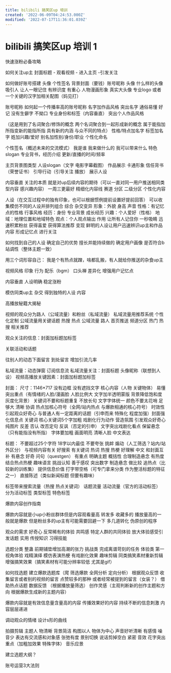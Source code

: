 ```yaml
---
title: bilibili 搞笑区up 培训
created: '2022-06-09T04:24:53.000Z'
modified: '2022-07-17T11:36:01.039Z'
---
```


# bilibili 搞笑区up 培训 1

快速涨粉必备攻略

如何关注up主
封面标题 - 观看视频 - 进入主页 -引发关注

如何做好账号搭建
头像 个性签名 背景封面（要钱）账号昵称
头像
什么样的头像吸引人 让人一眼记住
有辨识度 有重心
人物漫画形象 真实大头像 专业logo 或者一个关键的汉字加相关配图（妈见打）

账号昵称
如何起一个传播率高的账号昵称
名字加作品风格 突出名字
通俗易懂 好记 没有生僻字 不拗口 专业身份和标签（内容垂直） 突出个人作品风格

（这是用到了名词聚合/修饰的概念 两个名词聚合到一起形成新的概念 属于能指加所指变新的能指所指 具有新的内涵 与众不同的特点）
性格/特点加名字
标签加名字
姓加兴趣/爱好
别名加性别/身份/职业
个性化命名

个性签名（概述未来的交流模式）
我是谁 我来做什么的 我可以带来什么 特色slogan 专业背书，经历介绍 更新/直播的时间/频率

主页背景图类型
人设slogan（文字 电影字幕截图） 作品展示 卡通形象 信任背书（荣誉证书） 引导行动（引导关注 播放） 展示人设

内容垂直
关注的本质 就是对up后续内容的期待（可以一直对同一用户推送相同类型内容 感兴趣内容）
一周三更最好
精细化内容线 赛道 分区 二级分区 个性化内容

人设（在交互过程中的独有印象，也可以根据惯例提前设置好提前回答）
可以收集模仿不同的人设并排列组合 综合 杂交变异
形象：外貌 身高 声音
性格：有记忆点的性格 行事风格
经历：身份 专业背景 成长经历
兴趣：个人爱好（性格）
地域：地理位置和地域特色
观点：个人观点输出
作用 让所有人记住你
一秒吸睛 迅速积累粉丝 获得喜爱 获得算法推荐 变现
鲜明的人设让用户迅速辨识up主和作品内容 形成记忆点 进行关注

如何找到自己的人设
确定自己的优势 擅长并能持续做的
确定用户画像 是否符合b站调性（整体主题一致）

用三个词形容自己：
我是个有热点就蹭，啥都乱搬，有人就给你推送的杂食up主

视频风格 印象 行为 配乐（bgm） 口头禅
差异化 增强用户记忆点

内容垂直 人设明确 稳定涨粉

模仿同类up主 杂交 得到独特的人设 内容

高播放秘籍大揭秘

视频的观众分为路人（公域流量）和粉丝（私域流量）
私域流量用推荐系统 个性化定制 公域流量用关键话题 热搜 热点
公域流量 路人 首页推送 频道分区 热门 热搜
相关推荐

观众关注的信息：封面加标题加标签

关联活动和话题

往别人的动态下面留言 到处留言 增加引流几率 

私域流量：动态弹窗 订阅信息流
私域流量关注：封面标题 头像昵称（联想到人设）
视频高播放关键因素：封面加标题加标签

封面：
尺寸：1146*717
没有边框
没有遮挡文字 核心内容（人物 关键物体）
易懂 突出重点（有情绪的人脸/漫画脸 人脸比例大 文字加半透明蒙版 背景降低饱和度 灰度化背景）
关键词不要和标题重复 不放长句
文字字体统一 颜色不要太花哨 足够大
清晰 协调
热点加核心符号（全网/站内热点 与爆款相通的核心符号） 时效性
引起观众好奇心 与普通人有一定距离的话题（引申而来 特殊化 程度加强）封面强化信息点
关键词 核心关键词5个字加粗
戏剧化行为动作 营造氛围 引发观众好奇心 纯图片
反差 否认 改否定句 反讽（否定的引申）
文字突出戏剧化看点 保留悬念（只有能指没有所指）
字体要加粗 画面明亮 清晰人脸 中文表达

标题：
不要超过25个字符 18字以内最佳
不要夸张 挑衅 煽动（人工筛选？站内/站外区分）
与视频内容有关
好搜索 有关键词 热词 热搜 热梗
好理解 中文 和封面互补
有悬念 好奇 问句（questgen）
有重点 明确主题 概括性 合理制造悬念
有热度 结合热点热梗 趣味语言
挑战认知 善于感叹 突出数字
制造悬念 做比较 追热点（比较新的训练集）
提供信息价值 打字带空格（可专门拿来分类 作为整活标题的特征之一）
直接陈述（类似新闻标题 但要有趣味）

标签带来搜索流量（热搜 热点关键词） 话题流量 活动流量（官方的活动标签）
分为活动标签 类型标签 特色标签

爆款内容创作指南

爆款内容就是小up小粉丝群体但是内容观看量高 转发多 收藏多的
播放量高的一般就是爆款 但是粉丝多的up主有可能需要回避一下 多几道转化 伪原创的程序

观众的需求
好奇心 反常稀有的体验
共鸣感 特定人群的共同体验 放大体验感受引发话题
实用 传授知识 习得技能

选题分类
整蛊 前期铺垫增加高潮的张力
挑战类 完成离谱苛刻的任务
体验类 第一视角体验
戏精演绎 模仿表演热梗 有戏剧化效果
趣味剪辑 同类搞笑素材重新剪辑 增强搞笑效果（搞笑素材有可能分辨率较低 尤其是gif）

如何找选题
建立爆款选题库（爬 筛选爆款 全网分析 定向分析）
根据观众反馈 收集留言或者别的视频的留言 点赞较多的那种 或者经常被提到的留言（女装？）
借助热点话题
数据反馈 （根据播放量筛选）
创作灵感（主观判断新的创作主题和方向 根据爆款生成新的主题内容）

爆款内容就是有效信息量含量高的内容 传播效果好的内容
持续不断的信息刺激 内容层层递进

调动观众的情绪 设计s形的曲线

拍摄剪辑
主题人 物清晰
背景简洁
构图以人 物体为中心
声音好听清晰 有感情
噪音少
表达有交流感和对象感
张弛有度 景别切换
说话剪掉空白 紧密
音效 花字突出重点（加粗加效果 特殊字体）
音乐应景

建立选题大纲？

账号运营3大法则
